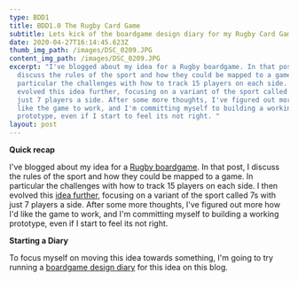 ```yaml
---
type: BDD1
title: BDD1.0 The Rugby Card Game
subtitle: Lets kick of the boardgame design diary for my Rugby Card Game.
date: 2020-04-27T16:14:45.623Z
thumb_img_path: /images/DSC_0209.JPG
content_img_path: /images/DSC_0209.JPG
excerpt: "I've blogged about my idea for a Rugby boardgame. In that post, I
  discuss the rules of the sport and how they could be mapped to a game. In
  particular the challenges with how to track 15 players on each side. I then
  evolved this idea further, focusing on a variant of the sport called 7s with
  just 7 players a side. After some more thoughts, I've figured out more how I'd
  like the game to work, and I'm committing myself to building a working
  prototype, even if I start to feel its not right. "
layout: post
---
```

**Quick recap**

I've blogged about my idea for a [Rugby boardgame](posts/idea3). In that post, I discuss the rules of the sport and how they could be mapped to a game. In particular the challenges with how to track 15 players on each side. I then evolved this [idea further](/posts/rugby1), focusing on a variant of the sport called 7s with just 7 players a side. After some more thoughts, I've figured out more how I'd like the game to work, and I'm committing myself to building a working prototype, even if I start to feel its not right.

**Starting a Diary**

To focus myself on moving this idea towards something, I'm going to try running a [boardgame design diary](posts/an-experiement-boardgame-design-diary) for this idea on this blog.